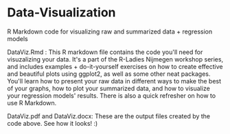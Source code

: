 # Data-Visualization
R Markdown code for visualizing raw and summarized data + regression models


DataViz.Rmd :
This R markdown file contains the code you'll need for visuzalizing your data.
It's a part of the R-Ladies Nijmegen workshop series, and includes examples + do-it-yourself exercises on how to create effective and beautiful plots using ggplot2, as well as some other neat packages. 
You'll learn how to present your raw data in different ways to make the best of your graphs, how to plot your summarized data, and how to visualize your regression models' results. There is also a quick refresher on how to use R Markdown.  

DataViz.pdf and DataViz.docx:
These are the output files created by the code above. See how it looks! :)
